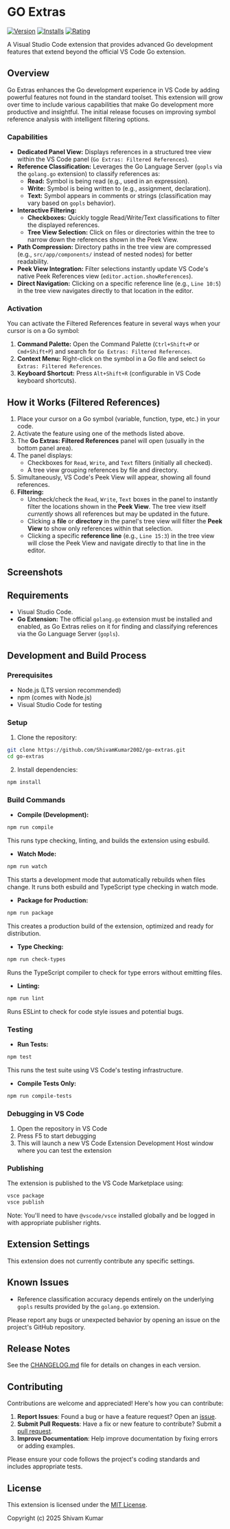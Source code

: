# GO Extras

[![Version](https://img.shields.io/visual-studio-marketplace/v/shivamkumar.go-extras)](https://marketplace.visualstudio.com/items?itemName=shivamkumar.go-extras)
[![Installs](https://img.shields.io/visual-studio-marketplace/i/shivamkumar.go-extras)](https://marketplace.visualstudio.com/items?itemName=shivamkumar.go-extras)
[![Rating](https://img.shields.io/visual-studio-marketplace/r/shivamkumar.go-extras)](https://marketplace.visualstudio.com/items?itemName=shivamkumar.go-extras)

A Visual Studio Code extension that provides advanced Go development features that extend beyond the official VS Code Go extension.


## Overview

Go Extras enhances the Go development experience in VS Code by adding powerful features not found in the standard toolset. This extension will grow over time to include various capabilities that make Go development more productive and insightful. The initial release focuses on improving symbol reference analysis with intelligent filtering options.


### Capabilities

*   **Dedicated Panel View:** Displays references in a structured tree view within the VS Code panel (`Go Extras: Filtered References`).
*   **Reference Classification:** Leverages the Go Language Server (`gopls` via the `golang.go` extension) to classify references as:
    *   **Read:** Symbol is being read (e.g., used in an expression).
    *   **Write:** Symbol is being written to (e.g., assignment, declaration).
    *   **Text:** Symbol appears in comments or strings (classification may vary based on `gopls` behavior).
*   **Interactive Filtering:**
    *   **Checkboxes:** Quickly toggle Read/Write/Text classifications to filter the displayed references.
    *   **Tree View Selection:** Click on files or directories within the tree to narrow down the references shown in the Peek View.
*   **Path Compression:** Directory paths in the tree view are compressed (e.g., `src/app/components/` instead of nested nodes) for better readability.
*   **Peek View Integration:** Filter selections instantly update VS Code's native Peek References view (`editor.action.showReferences`).
*   **Direct Navigation:** Clicking on a specific reference line (e.g., `Line 10:5`) in the tree view navigates directly to that location in the editor.


### Activation

You can activate the Filtered References feature in several ways when your cursor is on a Go symbol:

1.  **Command Palette:** Open the Command Palette (`Ctrl+Shift+P` or `Cmd+Shift+P`) and search for `Go Extras: Filtered References`.
2.  **Context Menu:** Right-click on the symbol in a Go file and select `Go Extras: Filtered References`.
3.  **Keyboard Shortcut:** Press `Alt+Shift+R` (configurable in VS Code keyboard shortcuts).


## How it Works (Filtered References)

1.  Place your cursor on a Go symbol (variable, function, type, etc.) in your code.
2.  Activate the feature using one of the methods listed above.
3.  The **Go Extras: Filtered References** panel will open (usually in the bottom panel area).
4.  The panel displays:
    *   Checkboxes for `Read`, `Write`, and `Text` filters (initially all checked).
    *   A tree view grouping references by file and directory.
5.  Simultaneously, VS Code's Peek View will appear, showing all found references.
6.  **Filtering:**
    *   Uncheck/check the `Read`, `Write`, `Text` boxes in the panel to instantly filter the locations shown in the **Peek View**. The tree view itself *currently* shows all references but may be updated in the future.
    *   Clicking a **file** or **directory** in the panel's tree view will filter the **Peek View** to show only references within that selection.
    *   Clicking a specific **reference line** (e.g., `Line 15:3`) in the tree view will close the Peek View and navigate directly to that line in the editor.


## Screenshots

<!-- ![Filtered References Panel](images/filtered-references.png)

*The Filtered References panel showing classified references with filter controls.* -->


## Requirements

* Visual Studio Code.
* **Go Extension:** The official `golang.go` extension must be installed and enabled, as Go Extras relies on it for finding and classifying references via the Go Language Server (`gopls`).


## Development and Build Process

### Prerequisites

*   Node.js (LTS version recommended)
*   npm (comes with Node.js)
*   Visual Studio Code for testing

### Setup

1.  Clone the repository:

```bash
git clone https://github.com/ShivamKumar2002/go-extras.git
cd go-extras
```

2.  Install dependencies:

```bash
npm install
```

### Build Commands

*   **Compile (Development):**

```bash
npm run compile
```

This runs type checking, linting, and builds the extension using esbuild.

*   **Watch Mode:**

```bash
npm run watch
```

This starts a development mode that automatically rebuilds when files change. It runs both esbuild and TypeScript type checking in watch mode.

*   **Package for Production:**

```bash
npm run package
```

This creates a production build of the extension, optimized and ready for distribution.

*   **Type Checking:**

```bash
npm run check-types
```

Runs the TypeScript compiler to check for type errors without emitting files.

*   **Linting:**

```bash
npm run lint
```

Runs ESLint to check for code style issues and potential bugs.

### Testing

*   **Run Tests:**

```bash
npm test
```

This runs the test suite using VS Code's testing infrastructure.

*   **Compile Tests Only:**

```bash
npm run compile-tests
```

### Debugging in VS Code

1.  Open the repository in VS Code
2.  Press F5 to start debugging
3.  This will launch a new VS Code Extension Development Host window where you can test the extension

### Publishing

The extension is published to the VS Code Marketplace using:

```bash
vsce package
vsce publish
```

Note: You'll need to have `@vscode/vsce` installed globally and be logged in with appropriate publisher rights.


## Extension Settings

This extension does not currently contribute any specific settings.


## Known Issues

* Reference classification accuracy depends entirely on the underlying `gopls` results provided by the `golang.go` extension.

Please report any bugs or unexpected behavior by opening an issue on the project's GitHub repository.


## Release Notes

See the [CHANGELOG.md](CHANGELOG.md) file for details on changes in each version.


## Contributing

Contributions are welcome and appreciated! Here's how you can contribute:

1. **Report Issues**: Found a bug or have a feature request? Open an [issue](https://github.com/ShivamKumar2002/go-extras/issues).
2. **Submit Pull Requests**: Have a fix or new feature to contribute? Submit a [pull request](https://github.com/ShivamKumar2002/go-extras/pulls).
3. **Improve Documentation**: Help improve documentation by fixing errors or adding examples.

Please ensure your code follows the project's coding standards and includes appropriate tests.

## License

This extension is licensed under the [MIT License](LICENSE).

Copyright (c) 2025 Shivam Kumar
